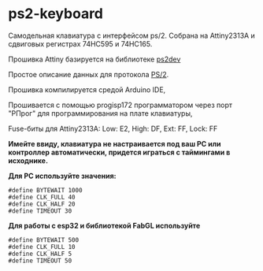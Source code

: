 # ps2-keyboard
Самодельная клавиатура с интерфейсом ps/2.
Собрана на Attiny2313A и сдвиговых регистрах 74HC595 и 74HC165.

Прошивка Attiny базируется на библиотеке [ps2dev](https://github.com/Harvie/ps2dev)

Простое описание данных для протокола [PS/2](https://marsohod.org/11-blog/57-ps2proto).

Прошивка компилируется средой Arduino IDE,

Прошивается с помощью progisp172 программатором через порт "РПрог" для программирования на плате клавиатуры,

Fuse-биты для Attiny2313A: 
Low: E2, High: DF, Ext: FF, Lock: FF

**Имейте ввиду, клавиатура не настраивается под ваш PC или контроллер автоматически,
придется играться с таймингами в исходнике.**

**Для PC используйте значения:**
```
#define BYTEWAIT 1000
#define CLK_FULL 40 
#define CLK_HALF 20
#define TIMEOUT 30
```

**Для работы с esp32 и библиотекой FabGL используйте**
```
#define BYTEWAIT 500
#define CLK_FULL 10 
#define CLK_HALF 5
#define TIMEOUT 50
```
